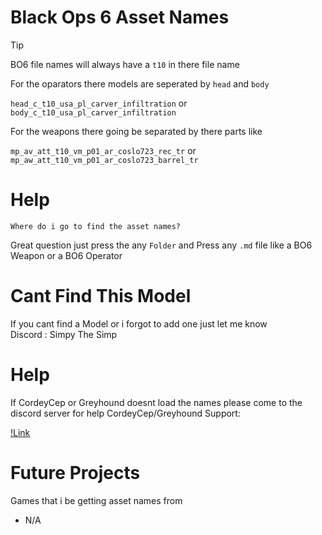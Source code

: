 # Black Ops 6 Asset Names


> [!TIP]
> 
>BO6 file names will always have a `t10` in there file name
>
> 
> For the oparators there models are seperated by `head` and `body`
>
> 
> `head_c_t10_usa_pl_carver_infiltration`
> or
>`body_c_t10_usa_pl_carver_infiltration`
>
>
> For the weapons there going be separated by there parts like
>
> `mp_av_att_t10_vm_p01_ar_coslo723_rec_tr`
>  or
> `mp_aw_att_t10_vm_p01_ar_coslo723_barrel_tr`
>
> 

# Help
`Where do i go to find the asset names?`

Great question just press the any `Folder` and Press any `.md` file like a BO6 Weapon or a BO6 Operator

# Cant Find This Model
 If you cant find a Model or i forgot to add one just let me know  
 Discord : Simpy The Simp 

# Help
 If CordeyCep or Greyhound doesnt load the names please come to the discord server for help
 CordeyCep/Greyhound Support:
 
 [!Link](https://discord.gg/eY2Y5p2PEp)


# Future Projects
Games that i be getting asset names from

  - N/A

 


